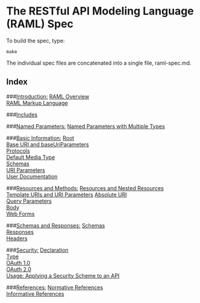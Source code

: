 # The RESTful API Modeling Language (RAML) Spec

To build the spec, type:

    make

The individual spec files are concatenated into a single file, raml-spec.md.

## Index

###[Introduction:](https://github.com/raml-org/raml-spec/blob/master/01_introduction.md)
[RAML Overview](https://github.com/raml-org/raml-spec/blob/master/01_introduction.md#overview)  
[RAML Markup Language](https://github.com/raml-org/raml-spec/blob/master/01_introduction.md#markup-language)

###[Includes](https://github.com/raml-org/raml-spec/blob/master/02_includes.md)

###[Named Parameters:](https://github.com/raml-org/raml-spec/blob/master/03_named_parameters.md)
[Named Parameters with Multiple Types](https://github.com/raml-org/raml-spec/blob/master/03_named_parameters.md#named-parameters-with-multiple-types)

###[Basic Information:](https://github.com/raml-org/raml-spec/blob/master/04_basic_information.md)
[Root](https://github.com/raml-org/raml-spec/blob/master/04_basic_information.md#root-section)  
[Base URI and baseUriParameters](https://github.com/raml-org/raml-spec/blob/master/04_basic_information.md#base-uri-and-baseuriparameters)  
[Protocols](https://github.com/raml-org/raml-spec/blob/master/04_basic_information.md#protocols)  
[Default Media Type](https://github.com/raml-org/raml-spec/blob/master/04_basic_information.md#default-media-type)  
[Schemas](https://github.com/raml-org/raml-spec/blob/master/04_basic_information.md#schemas)  
[URI Parameters](https://github.com/raml-org/raml-spec/blob/master/04_basic_information.md#uri-parameters)  
[User Documentation](https://github.com/raml-org/raml-spec/blob/master/04_basic_information.md#user-documentation)

###[Resources and Methods:](https://github.com/raml-org/raml-spec/blob/master/05_resources_and_methods.md)
[Resources and Nested Resources](https://github.com/raml-org/raml-spec/blob/master/05_resources_and_methods.md#resources-and-nested-resources)  
[Template URIs and URI Parameters](https://github.com/raml-org/raml-spec/blob/master/05_resources_and_methods.md#template-uris-and-uri-parameters)
[Absolute URI](https://github.com/raml-org/raml-spec/blob/master/05_resources_and_methods.md#absolute-uri)  
[Query Parameters](https://github.com/raml-org/raml-spec/blob/master/05_resources_and_methods.md#query-strings)  
[Body](https://github.com/raml-org/raml-spec/blob/master/05_resources_and_methods.md#body)  
[Web Forms](https://github.com/raml-org/raml-spec/blob/master/05_resources_and_methods.md#web-forms)  

###[Schemas and Responses:](https://github.com/raml-org/raml-spec/blob/master/06_schemas_and_responses.md)
[Schemas](https://github.com/raml-org/raml-spec/blob/master/06_schemas_and_responses.md#schema)  
[Responses](https://github.com/raml-org/raml-spec/blob/master/06_schemas_and_responses.md#responses)  
[Headers](https://github.com/raml-org/raml-spec/blob/master/06_schemas_and_responses.md#headers)

###[Security:](https://github.com/raml-org/raml-spec/blob/master/08_security.md)
[Declaration](https://github.com/raml-org/raml-spec/blob/master/08_security.md#declaration)  
[Type](https://github.com/raml-org/raml-spec/blob/master/08_security.md#type)  
[OAuth 1.0](https://github.com/raml-org/raml-spec/blob/master/08_security.md#oauth-10)  
[OAuth 2.0](https://github.com/raml-org/raml-spec/blob/master/08_security.md#oauth-20)  
[Usage: Applying a Security Scheme to an API](https://github.com/raml-org/raml-spec/blob/master/08_security.md#usage-applying-a-security-scheme-to-an-api)

###[References:](https://github.com/raml-org/raml-spec/blob/master/09_references.md)
[Normative References](https://github.com/raml-org/raml-spec/blob/master/09_references.md#normative-references)  
[Informative References](https://github.com/raml-org/raml-spec/blob/master/09_references.md#informative-references)  